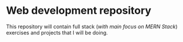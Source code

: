 # Web development repository

This repository will contain full stack (*with main focus on MERN Stack*) exercises and projects that I will be doing. 

